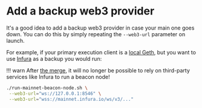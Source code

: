 # Add a backup web3 provider

It's a good idea to add a backup web3 provider in case your main one goes down. You can do this by simply repeating the `--web3-url` parameter on launch.

For example, if your primary execution client is a [local Geth](./eth1.md#geth), but you want to use [Infura](./infura-guide.md) as a backup you would run:

!!! warn
    After [the merge](./merge.md), it will no longer be possible to rely on third-party services like Infura to run a beacon node!

```sh
./run-mainnet-beacon-node.sh \
 --web3-url="ws://127.0.0.1:8546" \
 --web3-url="wss://mainnet.infura.io/ws/v3/..."
```

